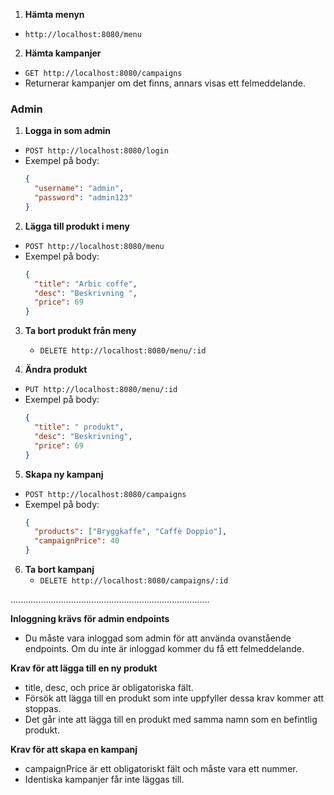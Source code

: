 1. **Hämta menyn**
  - `http://localhost:8080/menu `
   
2. **Hämta kampanjer**
  - `GET http://localhost:8080/campaigns`
  - Returnerar kampanjer om det finns, annars visas ett felmeddelande.

### Admin 


1. **Logga in som admin**
 - `POST http://localhost:8080/login`
  -  Exempel på body:
     ```json
     {
       "username": "admin",
       "password": "admin123"
     }
     ```

2. **Lägga till produkt i meny**
  -  `POST http://localhost:8080/menu`
 -  Exempel på body:
     ```json
     {
       "title": "Arbic coffe",
       "desc": "Beskrivning ",
       "price": 69
     }
     ```

3. **Ta bort produkt från meny**
    - `DELETE http://localhost:8080/menu/:id`

4. **Ändra produkt**
  -  `PUT http://localhost:8080/menu/:id`
-   Exempel på body:
     ```json
     {
       "title": " produkt",
       "desc": "Beskrivning",
       "price": 69
     }
     ```

5. **Skapa ny kampanj**
  -  `POST http://localhost:8080/campaigns`
  -  Exempel på body:
     ```json
     {
       "products": ["Bryggkaffe", "Caffè Doppio"],
       "campaignPrice": 40
     }
     ```

6. **Ta bort kampanj**
    - `DELETE http://localhost:8080/campaigns/:id`

...............................................................................

 **Inloggning krävs för admin endpoints**
   - Du måste vara inloggad som admin för att använda ovanstående endpoints. Om du inte är inloggad kommer du få ett felmeddelande.

**Krav för att lägga till en ny produkt**
   - title, desc, och price är obligatoriska fält.
   - Försök att lägga till en produkt som inte uppfyller dessa krav kommer att stoppas.
   - Det går inte att lägga till en produkt med samma namn som en befintlig produkt.

 **Krav för att skapa en kampanj**
   - campaignPrice är ett obligatoriskt fält och måste vara ett nummer.
   - Identiska kampanjer får inte läggas till.
